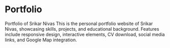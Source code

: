 # Portfolio
Portfolio of Srikar Nivas This is the personal portfolio website of Srikar Nivas, showcasing skills, projects, and educational background. Features include responsive design, interactive elements, CV download, social media links, and Google Map integration.
